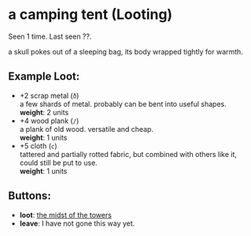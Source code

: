 # a camping tent (Looting)

Seen 1 time. Last seen ??.

a skull pokes out of a sleeping bag, its body wrapped tightly for warmth.

## Example Loot:

- +2 scrap metal (<code>ð</code>)  
  a few shards of metal. probably can be bent into useful shapes.  
  **weight**: 2 units
- +4 wood plank (<code>/</code>)  
  a plank of old wood. versatile and cheap.  
  **weight**: 1 units
- +5 cloth (<code>c</code>)  
  tattered and partially rotted fabric, but combined with others like it, could still be put to use.  
  **weight**: 1 units

## Buttons:

- **loot**: [the midst of the towers](the-midst-of-the-towers-lxsdpw.md)
- **leave**: I have not gone this way yet.
